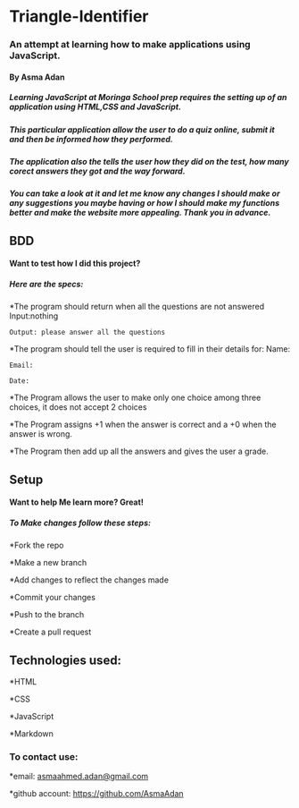# Triangle-Identifier
### An attempt at learning how to make applications using JavaScript.
#### By Asma Adan
##### Learning JavaScript at Moringa School prep requires the setting up of an application using HTML,CSS and JavaScript.
##### This particular  application allow the user to do a quiz online, submit it and then be informed how they performed.  
##### The application also the tells the user how they did on the test, how many corect answers they got and the way forward.
##### You can take a look at it and let me know any changes I should make or any suggestions you maybe having or how I should make my functions better and make the website more appealing. Thank you in advance.
## BDD
#### Want to test how I did this project?
##### Here are the specs:

*The program should return when all the questions are not answered
    Input:nothing

    Output: please answer all the questions

*The program should tell the user is required to fill in their details for:
    Name:
    
    Email:

    Date:

*The Program allows the user to make only one choice among three choices, it does not accept 2 choices

*The Program assigns +1 when the answer is correct and a +0 when the answer is wrong.
   
*The Program then add up all the answers and gives the user a grade.

  

## Setup
#### Want to help Me learn more? Great!
##### To Make changes follow these steps:
*Fork the repo

*Make a new branch

*Add changes to reflect the changes made

*Commit your changes

*Push to the branch

*Create a pull request

## Technologies used:

*HTML

*CSS

*JavaScript

*Markdown

### To contact use:

*email: asmaahmed.adan@gmail.com

*github account: https://github.com/AsmaAdan
